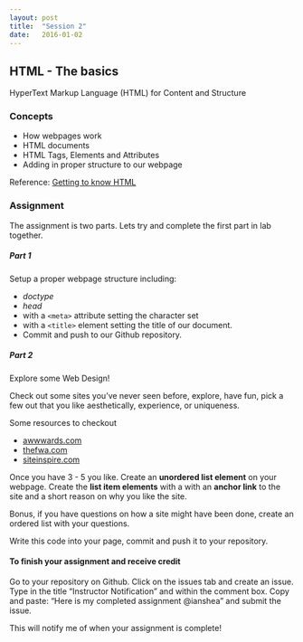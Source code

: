 ```yaml
---
layout: post
title:  "Session 2"
date:   2016-01-02
---
```

## HTML - The basics

HyperText Markup Language (HTML) for Content and Structure

### Concepts

* How webpages work
* HTML documents
* HTML Tags, Elements and Attributes
* Adding in proper structure to our webpage

Reference: [Getting to know HTML](http://learn.shayhowe.com/html-css/getting-to-know-html/)

### Assignment

The assignment is two parts. Lets try and complete the first part in lab together.

##### Part 1

 Setup a proper webpage structure including:
 * *doctype*
 * *head*
  * with a `<meta>` attribute setting the character set
  * with a `<title>` element setting the title of our document.
 * Commit and push to our Github repository.

##### Part 2

Explore some Web Design!

Check out some sites you’ve never seen before, explore, have fun, pick a few out that you like aesthetically, experience, or uniqueness.

Some resources to checkout

* [awwwards.com](http://awwwards.com/)
* [thefwa.com](http://thefwa.com/)
* [siteinspire.com](http://www.siteinspire.com/)

Once you have 3 - 5 you like. Create an **unordered list element** on your webpage.  Create the **list item elements** with a with an **anchor link** to the site and a short reason on why you like the site.

Bonus, if you have questions on how a site might have been done, create an ordered list with your questions.

Write this code into your page, commit and push it to your repository.

#### To finish your assignment and receive credit
Go to your repository on Github. Click on the issues tab and create an issue. Type in the title “Instructor Notification” and within the comment box. Copy and paste: “Here is my completed assignment @ianshea” and submit the issue.

This will notify me of when your assignment is complete!
